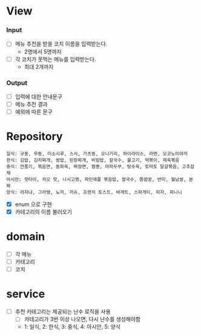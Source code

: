 
# View
### Input
- [ ] 메뉴 추천을 받을 코치 이름을 입력받는다.
    - 2명에서 5명까지
- [ ] 각 코치가 못먹는 메뉴를 입력받는다.
    - 최대 2개까지
### Output
- [ ] 입력에 대한 안내문구
- [ ] 메뉴 추천 결과
- [ ] 예외에 따른 문구

# Repository
```
일식: 규동, 우동, 미소시루, 스시, 가츠동, 오니기리, 하이라이스, 라멘, 오코노미야끼
한식: 김밥, 김치찌개, 쌈밥, 된장찌개, 비빔밥, 칼국수, 불고기, 떡볶이, 제육볶음
중식: 깐풍기, 볶음면, 동파육, 짜장면, 짬뽕, 마파두부, 탕수육, 토마토 달걀볶음, 고추잡채
아시안: 팟타이, 카오 팟, 나시고렝, 파인애플 볶음밥, 쌀국수, 똠얌꿍, 반미, 월남쌈, 분짜
양식: 라자냐, 그라탱, 뇨끼, 끼슈, 프렌치 토스트, 바게트, 스파게티, 피자, 파니니
```
- [X] enum 으로 구현
- [X] 카테고리의 이름 불러오기

# domain
- [ ] 각 메뉴
- [ ] 카테고리
- [ ] 코치

# service
- [ ] 추천 카테고리는 제공되는 난수 로직을 사용
    - [ ] 카테고리가 3번 이상 나오면, 다시 난수를 생성해야함
    - 1: 일식, 2: 한식, 3: 중식, 4: 아시안, 5: 양식
